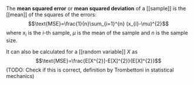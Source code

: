 The **mean squared error** or **mean squared deviation** of a [[sample]] is the [[mean]] of the squares of the errors:
$$\text{MSE}=\frac{1}{n}\sum_{i=1}^{n} (x_{i}-\mu)^{2}$$
where $x_{i}$ is the $i$-th sample, $\mu$ is the mean of the sample and $n$ is the sample size.

It can also be calculated for a [[random variable]] $X$ as
$$\text{MSE}=\frac{E[X^{2}]-E[X]^{2}}{E[X]^{2}}$$
(TODO: Check if this is correct, definition by Trombettoni in statistical mechanics)